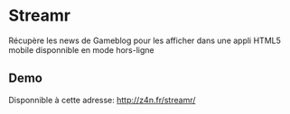 Streamr
=======

Récupère les news de Gameblog pour les afficher dans une appli HTML5 mobile disponnible en mode hors-ligne

Demo
----
Disponnible à cette adresse: http://z4n.fr/streamr/
